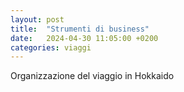 ```yaml
---
layout: post
title:  "Strumenti di business"
date:   2024-04-30 11:05:00 +0200
categories: viaggi
---
```

Organizzazione del viaggio in Hokkaido